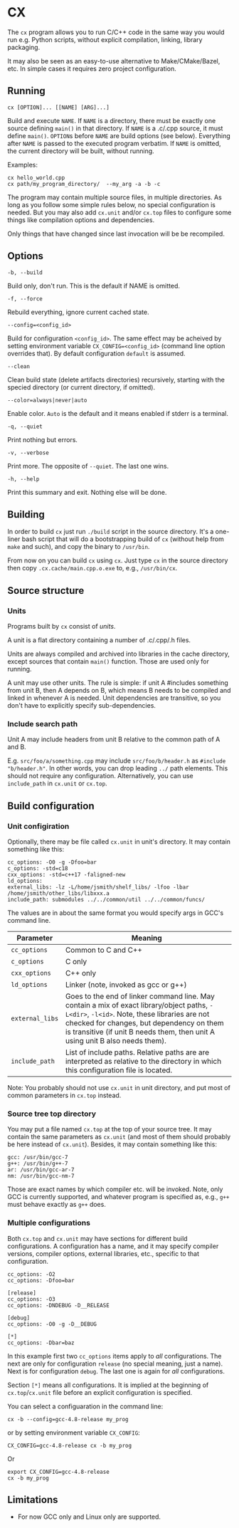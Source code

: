 # CX

The `cx` program allows you to run C/C++ code in the same way you would run
e.g. Python scripts, without explicit compilation, linking, library packaging.

It may also be seen as an easy-to-use alternative to Make/CMake/Bazel, etc. In simple cases it
requires zero project configuration.

## Running

`cx [OPTION]... [[NAME] [ARG]...]`

Build and execute `NAME`. If `NAME` is a directory, there must be exactly one source
defining `main()` in that directory. If `NAME` is a .c/.cpp source, it must define
`main()`. `OPTION`s before `NAME` are build options (see below). Everything after
`NAME` is passed to the executed program verbatim.
If `NAME` is omitted, the current directory will be built, without running.

Examples:

```
cx hello_world.cpp
cx path/my_program_directory/  --my_arg -a -b -c
```

The program may contain multiple source files, in multiple directories. As long as you
follow some simple rules below, no special configuration is needed. But you may also add
`cx.unit` and/or `cx.top` files to configure some things like compilation options and
dependencies.

Only things that have changed since last invocation will be be recompiled.


## Options

`-b, --build`

Build only, don't run. This is the default if NAME is omitted.

`-f, --force`

Rebuild everything, ignore current cached state.

`--config=<config_id>`

Build for configuration `<config_id>`. The same effect may be acheived by
setting environment variable `CX_CONFIG=<config_id>` (command line option overrides that).
By default configuration `default` is assumed.

`--clean`

Clean build state (delete artifacts directories) recursively, starting with the specied directory (or current directory, if omitted).

`--color=always|never|auto`

Enable color. `Auto` is the default and it means enabled if stderr is a terminal.

`-q, --quiet`

Print nothing but errors.

`-v, --verbose`

Print more. The opposite of `--quiet`. The last one wins.

`-h, --help`

Print this summary and exit. Nothing else will be done.


## Building

In order to build `cx` just run `./build` script in the source directory. It's a one-liner bash script that
will do a bootstrapping build of `cx` (without help from `make` and such), and copy the
binary to `/usr/bin`.

From now on you can build `cx` using `cx`. Just type `cx` in the source directory
then copy `.cx.cache/main.cpp.o.exe` to, e.g., `/usr/bin/cx`.

## Source structure

### Units

Programs built by `cx` consist of *units*.

A unit is a flat directory containing a number of .c/.cpp/.h files.

Units are always compiled and archived into libraries in the cache directory, except sources that contain `main()` function. Those are used only for running.

A unit may use other units. The rule is simple: if unit A #includes something from unit B, then A depends on B, which means B needs to be compiled and linked in whenever A is needed. Unit dependencies are transitive, so you don't have to explicitly specify sub-dependencies.

### Include search path

Unit A may include headers from unit B relative to the common path of A and B.

E.g. `src/foo/a/something.cpp` may include `src/foo/b/header.h` as `#include "b/header.h"`. In other words, you can drop leading `../` path elements. This should not require any configuration. Alternatively, you can use `include_path` in `cx.unit` or `cx.top`.

## Build configuration

### Unit configiration

Optionally, there may be file called `cx.unit` in unit's directory. It may contain something like this:

```
cc_options: -O0 -g -Dfoo=bar
c_options: -std=c18
cxx_options: -std=c++17 -faligned-new
ld_options:
external_libs: -lz -L/home/jsmith/shelf_libs/ -lfoo -lbar /home/jsmith/other_libs/libxxx.a
include_path: submodules ../../common/util ../../common/funcs/

```
The values are in about the same format you would specify args in GCC's command line.

| Parameter     | Meaning |
|---------------|---------|
|`cc_options`   | Common to C and C++ |
|`c_options`    | C only |
|`cxx_options`  | C++ only |
|`ld_options`   | Linker (note, invoked as gcc or g++) |
|`external_libs`| Goes to the end of linker command line. May contain a mix of exact library/object paths, `-L<dir>`, `-l<id>`. Note, these libraries are not checked for changes, but dependency on them is transitive (if unit B needs them, then unit A using unit B also needs them). |
|`include_path` | List of include paths. Relative paths are are interpreted as relative to the directory in which this configuration file is located. |

Note: You probably should not use `cx.unit` in unit directory, and put most of common parameters in `cx.top` instead.


### Source tree top directory

You may put a file named `cx.top` at the top of your source tree. It may contain the same parameters as `cx.unit` (and most of them should probably be here instead of `cx.unit`). Besides, it may contain something like this:

```
gcc: /usr/bin/gcc-7
g++: /usr/bin/g++-7
ar: /usr/bin/gcc-ar-7
nm: /usr/bin/gcc-nm-7

```
Those are exact names by which compiler etc. will be invoked. Note, only GCC is currently supported, and whatever program is specified as, e.g., `g++` must behave exactly as `g++` does.

### Multiple configurations

Both `cx.top` and `cx.unit` may have sections for different build configurations.
A configuration has a name, and it may specify compiler versions, compiler options, external libraries, etc., specific to that configuration.

```
cc_options: -O2
cc_options: -Dfoo=bar

[release]
cc_options: -O3
cc_options: -DNDEBUG -D__RELEASE

[debug]
cc_options: -O0 -g -D__DEBUG

[*]
cc_options: -Dbar=baz
```

In this example first two `cc_options` items apply to *all* configurations. The next are only for configuration `release` (no special meaning, just a name). Next is for configuration `debug`. The last one is again for *all* configurations.

Section `[*]` means all configurations. It is implied at the beginning of `cx.top`/`cx.unit` file before an explicit configuration is specified.

You can select a configuaration in the command line:
```
cx -b --config=gcc-4.8-release my_prog
```
or by setting environment variable `CX_CONFIG`:
```
CX_CONFIG=gcc-4.8-release cx -b my_prog
```
Or
```
export CX_CONFIG=gcc-4.8-release
cx -b my_prog
```

## Limitations

* For now GCC only and Linux only are supported.
